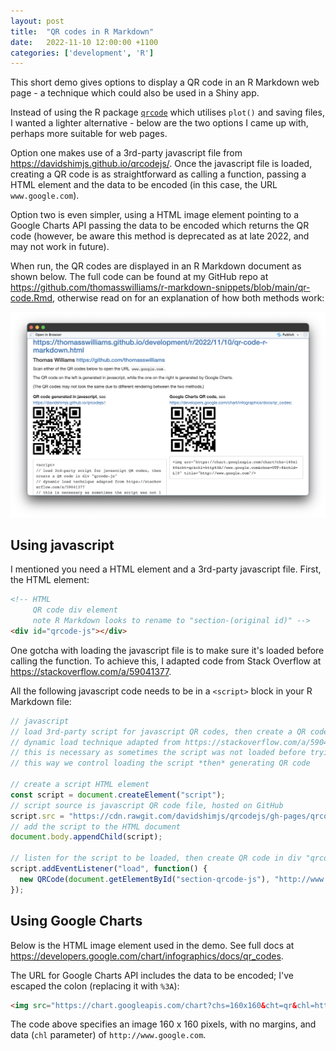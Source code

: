 ```yaml
---
layout: post
title:  "QR codes in R Markdown"
date:   2022-11-10 12:00:00 +1100
categories: ['development', 'R']
---
```


This short demo gives options to display a QR code in an R Markdown web page - a technique which could also be used in a Shiny app.

Instead of using the R package [`qrcode`](https://thierryo.github.io/qrcode/) which utilises `plot()` and saving files, I wanted a lighter alternative - below are the two options I came up with, perhaps more suitable for web pages.

Option one makes use of a 3rd-party javascript file from <https://davidshimjs.github.io/qrcodejs/>. Once the javascript file is loaded, creating a QR code is as straightforward as calling a function, passing a HTML element and the data to be encoded (in this case, the URL `www.google.com`).

Option two is even simpler, using a HTML image element pointing to a Google Charts API passing the data to be encoded which returns the QR code (however, be aware this method is deprecated as at late 2022, and may not work in future).

When run, the QR codes are displayed in an R Markdown document as shown below. The full code can be found at my GitHub repo at <https://github.com/thomasswilliams/r-markdown-snippets/blob/main/qr-code.Rmd>, otherwise read on for an explanation of how both methods work:

![QR codes in R Markdown preview](/images/qr-code-r-markdown-preview-nov-2022.png)

## Using javascript

I mentioned you need a HTML element and a 3rd-party javascript file. First, the HTML element:

```html
<!-- HTML
     QR code div element
     note R Markdown looks to rename to "section-(original id)" -->
<div id="qrcode-js"></div>
```

One gotcha with loading the javascript file is to make sure it's loaded before calling the function. To achieve this, I adapted code from Stack Overflow at <https://stackoverflow.com/a/59041377>.

All the following javascript code needs to be in a `<script>` block in your R Markdown file:

```javascript
// javascript
// load 3rd-party script for javascript QR codes, then create a QR code in div "qrcode-js"
// dynamic load technique adapted from https://stackoverflow.com/a/59041377
// this is necessary as sometimes the script was not loaded before trying to generate a QR code
// this way we control loading the script *then* generating QR code

// create a script HTML element
const script = document.createElement("script");
// script source is javascript QR code file, hosted on GitHub
script.src = "https://cdn.rawgit.com/davidshimjs/qrcodejs/gh-pages/qrcode.min.js";
// add the script to the HTML document
document.body.appendChild(script);

// listen for the script to be loaded, then create QR code in div "qrcode-js"
script.addEventListener("load", function() {
  new QRCode(document.getElementById("section-qrcode-js"), "http://www.google.com");
});
```

## Using Google Charts

Below is the HTML image element used in the demo. See full docs at <https://developers.google.com/chart/infographics/docs/qr_codes>.

The URL for Google Charts API includes the data to be encoded; I've escaped the colon (replacing it with `%3A`):

```html
<img src="https://chart.googleapis.com/chart?chs=160x160&cht=qr&chl=http%3A//www.google.com&choe=UTF-8&chld=L|0" title="http://www.google.com"/>
```

The code above specifies an image 160 x 160 pixels, with no margins, and data (`chl` parameter) of `http://www.google.com`.
